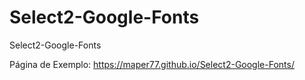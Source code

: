 # Select2-Google-Fonts
Select2-Google-Fonts

Página de Exemplo:
https://maper77.github.io/Select2-Google-Fonts/
